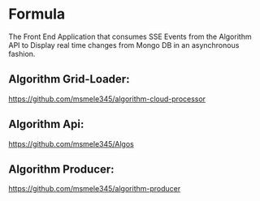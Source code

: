 # Formula
The Front End Application that consumes SSE Events from the Algorithm API to Display real time changes from Mongo DB in an asynchronous fashion.

## Algorithm Grid-Loader:
https://github.com/msmele345/algorithm-cloud-processor

## Algorithm Api:
https://github.com/msmele345/Algos

## Algorithm Producer:
https://github.com/msmele345/algorithm-producer
